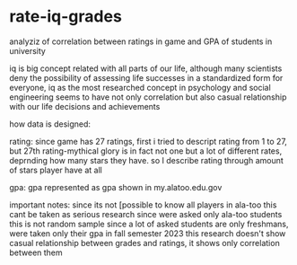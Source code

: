 # rate-iq-grades
analyziz of correlation between ratings in game and GPA of students in university

iq is big concept related with all parts of our life, although many scientists deny the possibility of assessing life successes in a standardized form for everyone, iq as the most researched concept in psychology and social engineering seems to have not only correlation but also casual relationship with our life decisions and achievements

how data is designed:

rating:
since game has 27 ratings, first i tried to descript rating from 1 to 27, but 27th rating-mythical glory is in fact not one but a lot of different rates, deprnding how many stars they have. so I describe rating through  amount of stars player have at all

gpa:
gpa represented as gpa shown in my.alatoo.edu.gov

important notes:
since its not [possible to know all players in ala-too this cant be taken as serious research
since were asked only ala-too students this is not random sample
since a lot of asked students are only freshmans, were taken only their gpa in fall semester 2023
this research doesn't show casual relationship between grades and ratings, it shows only correlation between them
